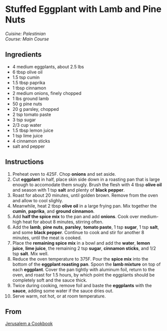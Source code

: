 # Stuffed Eggplant with Lamb and Pine Nuts

_Cuisine:  Palestinian_<br />
_Course:  Main Course_

## Ingredients

- 4 medium eggplants, about 2.5 lbs
- 6 tbsp olive oil
- 1.5 tsp cumin
- 1.5 tbsp paprika
- 1 tbsp cinnamon
- 2 medium onions, finely chopped
- 1 lbs ground lamb
- 50 g pine nuts
- 20 g parsley, chopped
- 2 tsp tomato paste
- 3 tsp sugar
- 2/3 cup water
- 1.5 tbsp lemon juice
- 1 tsp lime juice
- 4 cinnamon sticks
- salt and pepper

## Instructions

1. Preheat oven to 425F.  Chop **onions** and set aside.
1. Cut **eggplant** in half, place skin side down in a roasting pan that is large enough to accomodate them snugly.  Brush the flesh with 4 tbsp **olive oil** and season with 1 tsp **salt** and plenty of **black pepper**.
1. Roast for about 20 minutes, until golden brown.  Remove from the oven and allow to cool slighly.
1. Meanwhile, heat 2 tbsp **olive oil** in a large frying pan.  Mix together the **cumin**, **paprika**, and **ground cinnamon**.  
1. Add **half the spice mix** to the pan and add **onions**.  Cook over medium-high heat for about 8 minutes, stirring often.
1. Add the **lamb**, **pine nuts**, **parsley**, **tomato paste**, 1 tsp **sugar**, 1 tsp **salt**, and some **black pepper**.  Continue to cook and stir for another 8 minutes, until the meat is cooked.
1. Place the **remaining spice mix** in a bowl and add the **water**, **lemon juice**, **lime juice**, the remaining 2 tsp **sugar**, **cinnamon sticks**, and 1/2 tsp **salt**.  Mix well.
1. Reduce the oven temperature to 375F.  Pour the **spice mix** into the bottom of the **eggplant roasting pan**.  Spoon the **lamb mixture** on top of each **eggplant**.  Cover the pan tightly with aluminum foil, return to the oven, and roast for 1.5 hours, by which point the eggplants should be completely soft and the sauce thick.
1. Twice during cooking, remove foil and baste the **eggplants** with the **sauce**, adding some water if the sauce dries out.
1. Serve warm, not hot, or at room temperature.

## From

[Jerusalem a Cookbook](https://www.amazon.com/Jerusalem-Cookbook-Yotam-Ottolenghi/dp/1607743949)